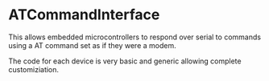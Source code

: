 # ATCommandInterface
This allows embedded microcontrollers to respond over serial to commands using a AT command set as if they were a modem.

The code for each device is very basic and generic allowing complete customiziation.

